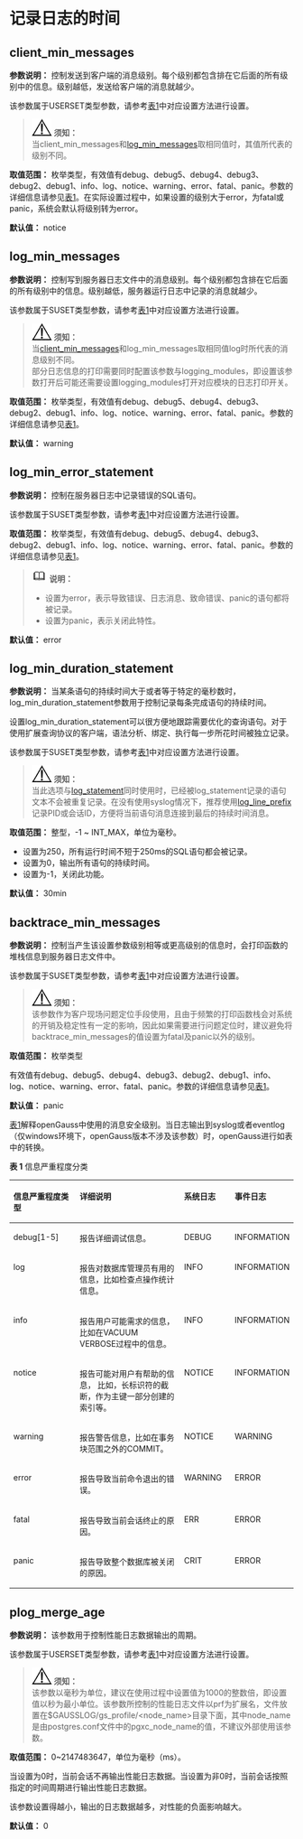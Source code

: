 # 记录日志的时间

## client\_min\_messages<a name="zh-cn_topic_0237124722_zh-cn_topic_0059778452_s2955da1f1cb24b0aa68ddc77700233e0"></a>

**参数说明：** 控制发送到客户端的消息级别。每个级别都包含排在它后面的所有级别中的信息。级别越低，发送给客户端的消息就越少。

该参数属于USERSET类型参数，请参考[表1](重设参数.md#zh-cn_topic_0237121562_zh-cn_topic_0059777490_t91a6f212010f4503b24d7943aed6d846)中对应设置方法进行设置。

>![](public_sys-resources/icon-notice.png) **须知：**   
>当client\_min\_messages和[log\_min\_messages](#zh-cn_topic_0237124722_zh-cn_topic_0059778452_sc6c47ec8cc1b47e28be98dbb24b1b39a)取相同值时，其值所代表的级别不同。  

**取值范围：** 枚举类型，有效值有debug、debug5、debug4、debug3、debug2、debug1、info、log、notice、warning、error、fatal、panic。参数的详细信息请参见[表1](#zh-cn_topic_0237124722_zh-cn_topic_0059778452_zh-cn_topic_0058967791_table55180162)。在实际设置过程中，如果设置的级别大于error，为fatal或panic，系统会默认将级别转为error。

**默认值：** notice

## log\_min\_messages<a name="zh-cn_topic_0237124722_zh-cn_topic_0059778452_sc6c47ec8cc1b47e28be98dbb24b1b39a"></a>

**参数说明：** 控制写到服务器日志文件中的消息级别。每个级别都包含排在它后面的所有级别中的信息。级别越低，服务器运行日志中记录的消息就越少。

该参数属于SUSET类型参数，请参考[表1](重设参数.md#zh-cn_topic_0237121562_zh-cn_topic_0059777490_t91a6f212010f4503b24d7943aed6d846)中对应设置方法进行设置。

>![](public_sys-resources/icon-notice.png) **须知：**   
>当[client\_min\_messages](#zh-cn_topic_0237124722_zh-cn_topic_0059778452_s2955da1f1cb24b0aa68ddc77700233e0)和log\_min\_messages取相同值log时所代表的消息级别不同。  
>部分日志信息的打印需要同时配置该参数与logging_modules，即设置该参数打开后可能还需要设置logging_modules打开对应模块的日志打印开关。  

**取值范围：** 枚举类型，有效值有debug、debug5、debug4、debug3、debug2、debug1、info、log、notice、warning、error、fatal、panic。参数的详细信息请参见[表1](#zh-cn_topic_0237124722_zh-cn_topic_0059778452_zh-cn_topic_0058967791_table55180162)。

**默认值：** warning

## log\_min\_error\_statement<a name="zh-cn_topic_0237124722_zh-cn_topic_0059778452_s8cdbbd89c18b4425ad32f96456349c1d"></a>

**参数说明：** 控制在服务器日志中记录错误的SQL语句。

该参数属于SUSET类型参数，请参考[表1](重设参数.md#zh-cn_topic_0237121562_zh-cn_topic_0059777490_t91a6f212010f4503b24d7943aed6d846)中对应设置方法进行设置。

**取值范围：** 枚举类型，有效值有debug、debug5、debug4、debug3、debug2、debug1、info、log、notice、warning、error、fatal、panic。参数的详细信息请参见[表1](#zh-cn_topic_0237124722_zh-cn_topic_0059778452_zh-cn_topic_0058967791_table55180162)。

>![](public_sys-resources/icon-note.png) **说明：**   
>-   设置为error，表示导致错误、日志消息、致命错误、panic的语句都将被记录。  
>-   设置为panic，表示关闭此特性。  

**默认值：** error

## log\_min\_duration\_statement<a name="zh-cn_topic_0237124722_zh-cn_topic_0059778452_s62cf0fb833324a82a841f02134a932e5"></a>

**参数说明：** 当某条语句的持续时间大于或者等于特定的毫秒数时，log\_min\_duration\_statement参数用于控制记录每条完成语句的持续时间。

设置log\_min\_duration\_statement可以很方便地跟踪需要优化的查询语句。对于使用扩展查询协议的客户端，语法分析、绑定、执行每一步所花时间被独立记录。

该参数属于SUSET类型参数，请参考[表1](重设参数.md#zh-cn_topic_0237121562_zh-cn_topic_0059777490_t91a6f212010f4503b24d7943aed6d846)中对应设置方法进行设置。

>![](public_sys-resources/icon-notice.png) **须知：**   
>当此选项与[log\_statement](记录日志的内容.md#zh-cn_topic_0237124723_zh-cn_topic_0059778400_s77b3e2e16a3e4705a139bef98688be8a)同时使用时，已经被log\_statement记录的语句文本不会被重复记录。在没有使用syslog情况下，推荐使用[log\_line\_prefix](记录日志的内容.md#zh-cn_topic_0237124723_zh-cn_topic_0059778400_sd57ce2167a8149239e10ab0cef12b949)记录PID或会话ID，方便将当前语句消息连接到最后的持续时间消息。  

**取值范围：** 整型，-1 \~ INT\_MAX，单位为毫秒。

-   设置为250，所有运行时间不短于250ms的SQL语句都会被记录。
-   设置为0，输出所有语句的持续时间。
-   设置为-1，关闭此功能。

**默认值：** 30min

## backtrace\_min\_messages<a name="zh-cn_topic_0237124722_zh-cn_topic_0059778452_s0d485880ad9c4bd6b99d861d6857d6b3"></a>

**参数说明：** 控制当产生该设置参数级别相等或更高级别的信息时，会打印函数的堆栈信息到服务器日志文件中。

该参数属于SUSET类型参数，请参考[表1](重设参数.md#zh-cn_topic_0237121562_zh-cn_topic_0059777490_t91a6f212010f4503b24d7943aed6d846)中对应设置方法进行设置。

>![](public_sys-resources/icon-notice.png) **须知：**   
>该参数作为客户现场问题定位手段使用，且由于频繁的打印函数栈会对系统的开销及稳定性有一定的影响，因此如果需要进行问题定位时，建议避免将backtrace\_min\_messages的值设置为fatal及panic以外的级别。  

**取值范围：** 枚举类型

有效值有debug、debug5、debug4、debug3、debug2、debug1、info、log、notice、warning、error、fatal、panic。参数的详细信息请参见[表1](#zh-cn_topic_0237124722_zh-cn_topic_0059778452_zh-cn_topic_0058967791_table55180162)。

**默认值：** panic

[表1](#zh-cn_topic_0237124722_zh-cn_topic_0059778452_zh-cn_topic_0058967791_table55180162)解释openGauss中使用的消息安全级别。当日志输出到syslog或者eventlog（仅windows环境下，openGauss版本不涉及该参数）时，openGauss进行如表中的转换。

**表 1**  信息严重程度分类

<a name="zh-cn_topic_0237124722_zh-cn_topic_0059778452_zh-cn_topic_0058967791_table55180162"></a>
<table><thead align="left"><tr id="zh-cn_topic_0237124722_zh-cn_topic_0059778452_zh-cn_topic_0058967791_row16083876"><th class="cellrowborder" valign="top" width="23.89%" id="mcps1.2.5.1.1"><p id="zh-cn_topic_0237124722_zh-cn_topic_0059778452_zh-cn_topic_0058967791_p53202008"><a name="zh-cn_topic_0237124722_zh-cn_topic_0059778452_zh-cn_topic_0058967791_p53202008"></a><a name="zh-cn_topic_0237124722_zh-cn_topic_0059778452_zh-cn_topic_0058967791_p53202008"></a>信息严重程度类型</p>
</th>
<th class="cellrowborder" valign="top" width="38.29%" id="mcps1.2.5.1.2"><p id="zh-cn_topic_0237124722_zh-cn_topic_0059778452_zh-cn_topic_0058967791_p32367662"><a name="zh-cn_topic_0237124722_zh-cn_topic_0059778452_zh-cn_topic_0058967791_p32367662"></a><a name="zh-cn_topic_0237124722_zh-cn_topic_0059778452_zh-cn_topic_0058967791_p32367662"></a>详细说明</p>
</th>
<th class="cellrowborder" valign="top" width="17.94%" id="mcps1.2.5.1.3"><p id="zh-cn_topic_0237124722_zh-cn_topic_0059778452_zh-cn_topic_0058967791_p30020813"><a name="zh-cn_topic_0237124722_zh-cn_topic_0059778452_zh-cn_topic_0058967791_p30020813"></a><a name="zh-cn_topic_0237124722_zh-cn_topic_0059778452_zh-cn_topic_0058967791_p30020813"></a>系统日志</p>
</th>
<th class="cellrowborder" valign="top" width="19.88%" id="mcps1.2.5.1.4"><p id="zh-cn_topic_0237124722_zh-cn_topic_0059778452_zh-cn_topic_0058967791_p39635294"><a name="zh-cn_topic_0237124722_zh-cn_topic_0059778452_zh-cn_topic_0058967791_p39635294"></a><a name="zh-cn_topic_0237124722_zh-cn_topic_0059778452_zh-cn_topic_0058967791_p39635294"></a>事件日志</p>
</th>
</tr>
</thead>
<tbody><tr id="zh-cn_topic_0237124722_zh-cn_topic_0059778452_zh-cn_topic_0058967791_row8887944"><td class="cellrowborder" valign="top" width="23.89%" headers="mcps1.2.5.1.1 "><p id="zh-cn_topic_0237124722_zh-cn_topic_0059778452_zh-cn_topic_0058967791_p52038259"><a name="zh-cn_topic_0237124722_zh-cn_topic_0059778452_zh-cn_topic_0058967791_p52038259"></a><a name="zh-cn_topic_0237124722_zh-cn_topic_0059778452_zh-cn_topic_0058967791_p52038259"></a>debug[1-5]</p>
</td>
<td class="cellrowborder" valign="top" width="38.29%" headers="mcps1.2.5.1.2 "><p id="zh-cn_topic_0237124722_zh-cn_topic_0059778452_zh-cn_topic_0058967791_p43222216"><a name="zh-cn_topic_0237124722_zh-cn_topic_0059778452_zh-cn_topic_0058967791_p43222216"></a><a name="zh-cn_topic_0237124722_zh-cn_topic_0059778452_zh-cn_topic_0058967791_p43222216"></a>报告详细调试信息。</p>
</td>
<td class="cellrowborder" valign="top" width="17.94%" headers="mcps1.2.5.1.3 "><p id="zh-cn_topic_0237124722_zh-cn_topic_0059778452_zh-cn_topic_0058967791_p36122287"><a name="zh-cn_topic_0237124722_zh-cn_topic_0059778452_zh-cn_topic_0058967791_p36122287"></a><a name="zh-cn_topic_0237124722_zh-cn_topic_0059778452_zh-cn_topic_0058967791_p36122287"></a>DEBUG</p>
</td>
<td class="cellrowborder" valign="top" width="19.88%" headers="mcps1.2.5.1.4 "><p id="zh-cn_topic_0237124722_zh-cn_topic_0059778452_zh-cn_topic_0058967791_p27851471"><a name="zh-cn_topic_0237124722_zh-cn_topic_0059778452_zh-cn_topic_0058967791_p27851471"></a><a name="zh-cn_topic_0237124722_zh-cn_topic_0059778452_zh-cn_topic_0058967791_p27851471"></a>INFORMATION</p>
</td>
</tr>
<tr id="zh-cn_topic_0237124722_zh-cn_topic_0059778452_r595a40e423624553b74848a4dc146a29"><td class="cellrowborder" valign="top" width="23.89%" headers="mcps1.2.5.1.1 "><p id="zh-cn_topic_0237124722_zh-cn_topic_0059778452_a9385ed0f97d2461bbbefbb1d85dba9da"><a name="zh-cn_topic_0237124722_zh-cn_topic_0059778452_a9385ed0f97d2461bbbefbb1d85dba9da"></a><a name="zh-cn_topic_0237124722_zh-cn_topic_0059778452_a9385ed0f97d2461bbbefbb1d85dba9da"></a>log</p>
</td>
<td class="cellrowborder" valign="top" width="38.29%" headers="mcps1.2.5.1.2 "><p id="zh-cn_topic_0237124722_zh-cn_topic_0059778452_adb3860efa3a3439aa9d6fd43d3cf470b"><a name="zh-cn_topic_0237124722_zh-cn_topic_0059778452_adb3860efa3a3439aa9d6fd43d3cf470b"></a><a name="zh-cn_topic_0237124722_zh-cn_topic_0059778452_adb3860efa3a3439aa9d6fd43d3cf470b"></a>报告对数据库管理员有用的信息，比如检查点操作统计信息。</p>
</td>
<td class="cellrowborder" valign="top" width="17.94%" headers="mcps1.2.5.1.3 "><p id="zh-cn_topic_0237124722_zh-cn_topic_0059778452_a0e4311aa110b42c48888021f54d2c623"><a name="zh-cn_topic_0237124722_zh-cn_topic_0059778452_a0e4311aa110b42c48888021f54d2c623"></a><a name="zh-cn_topic_0237124722_zh-cn_topic_0059778452_a0e4311aa110b42c48888021f54d2c623"></a>INFO</p>
</td>
<td class="cellrowborder" valign="top" width="19.88%" headers="mcps1.2.5.1.4 "><p id="zh-cn_topic_0237124722_zh-cn_topic_0059778452_a4da3f67fd2c04ee796b271a2e025283f"><a name="zh-cn_topic_0237124722_zh-cn_topic_0059778452_a4da3f67fd2c04ee796b271a2e025283f"></a><a name="zh-cn_topic_0237124722_zh-cn_topic_0059778452_a4da3f67fd2c04ee796b271a2e025283f"></a>INFORMATION</p>
</td>
</tr>
<tr id="zh-cn_topic_0237124722_zh-cn_topic_0059778452_zh-cn_topic_0058967791_row25198154"><td class="cellrowborder" valign="top" width="23.89%" headers="mcps1.2.5.1.1 "><p id="zh-cn_topic_0237124722_zh-cn_topic_0059778452_zh-cn_topic_0058967791_p45372660"><a name="zh-cn_topic_0237124722_zh-cn_topic_0059778452_zh-cn_topic_0058967791_p45372660"></a><a name="zh-cn_topic_0237124722_zh-cn_topic_0059778452_zh-cn_topic_0058967791_p45372660"></a>info</p>
</td>
<td class="cellrowborder" valign="top" width="38.29%" headers="mcps1.2.5.1.2 "><p id="zh-cn_topic_0237124722_zh-cn_topic_0059778452_zh-cn_topic_0058967791_p37972107"><a name="zh-cn_topic_0237124722_zh-cn_topic_0059778452_zh-cn_topic_0058967791_p37972107"></a><a name="zh-cn_topic_0237124722_zh-cn_topic_0059778452_zh-cn_topic_0058967791_p37972107"></a>报告用户可能需求的信息，比如在VACUUM VERBOSE过程中的信息。</p>
</td>
<td class="cellrowborder" valign="top" width="17.94%" headers="mcps1.2.5.1.3 "><p id="zh-cn_topic_0237124722_zh-cn_topic_0059778452_zh-cn_topic_0058967791_p43138039"><a name="zh-cn_topic_0237124722_zh-cn_topic_0059778452_zh-cn_topic_0058967791_p43138039"></a><a name="zh-cn_topic_0237124722_zh-cn_topic_0059778452_zh-cn_topic_0058967791_p43138039"></a>INFO</p>
</td>
<td class="cellrowborder" valign="top" width="19.88%" headers="mcps1.2.5.1.4 "><p id="zh-cn_topic_0237124722_zh-cn_topic_0059778452_zh-cn_topic_0058967791_p50620321"><a name="zh-cn_topic_0237124722_zh-cn_topic_0059778452_zh-cn_topic_0058967791_p50620321"></a><a name="zh-cn_topic_0237124722_zh-cn_topic_0059778452_zh-cn_topic_0058967791_p50620321"></a>INFORMATION</p>
</td>
</tr>
<tr id="zh-cn_topic_0237124722_zh-cn_topic_0059778452_zh-cn_topic_0058967791_row57548487"><td class="cellrowborder" valign="top" width="23.89%" headers="mcps1.2.5.1.1 "><p id="zh-cn_topic_0237124722_zh-cn_topic_0059778452_zh-cn_topic_0058967791_p64562184"><a name="zh-cn_topic_0237124722_zh-cn_topic_0059778452_zh-cn_topic_0058967791_p64562184"></a><a name="zh-cn_topic_0237124722_zh-cn_topic_0059778452_zh-cn_topic_0058967791_p64562184"></a>notice</p>
</td>
<td class="cellrowborder" valign="top" width="38.29%" headers="mcps1.2.5.1.2 "><p id="zh-cn_topic_0237124722_zh-cn_topic_0059778452_zh-cn_topic_0058967791_p18937882"><a name="zh-cn_topic_0237124722_zh-cn_topic_0059778452_zh-cn_topic_0058967791_p18937882"></a><a name="zh-cn_topic_0237124722_zh-cn_topic_0059778452_zh-cn_topic_0058967791_p18937882"></a>报告可能对用户有帮助的信息， 比如，长标识符的截断，作为主键一部分创建的索引等。</p>
</td>
<td class="cellrowborder" valign="top" width="17.94%" headers="mcps1.2.5.1.3 "><p id="zh-cn_topic_0237124722_zh-cn_topic_0059778452_zh-cn_topic_0058967791_p25016743"><a name="zh-cn_topic_0237124722_zh-cn_topic_0059778452_zh-cn_topic_0058967791_p25016743"></a><a name="zh-cn_topic_0237124722_zh-cn_topic_0059778452_zh-cn_topic_0058967791_p25016743"></a>NOTICE</p>
</td>
<td class="cellrowborder" valign="top" width="19.88%" headers="mcps1.2.5.1.4 "><p id="zh-cn_topic_0237124722_zh-cn_topic_0059778452_zh-cn_topic_0058967791_p66207956"><a name="zh-cn_topic_0237124722_zh-cn_topic_0059778452_zh-cn_topic_0058967791_p66207956"></a><a name="zh-cn_topic_0237124722_zh-cn_topic_0059778452_zh-cn_topic_0058967791_p66207956"></a>INFORMATION</p>
</td>
</tr>
<tr id="zh-cn_topic_0237124722_zh-cn_topic_0059778452_zh-cn_topic_0058967791_row44586181"><td class="cellrowborder" valign="top" width="23.89%" headers="mcps1.2.5.1.1 "><p id="zh-cn_topic_0237124722_zh-cn_topic_0059778452_zh-cn_topic_0058967791_p16184936"><a name="zh-cn_topic_0237124722_zh-cn_topic_0059778452_zh-cn_topic_0058967791_p16184936"></a><a name="zh-cn_topic_0237124722_zh-cn_topic_0059778452_zh-cn_topic_0058967791_p16184936"></a>warning</p>
</td>
<td class="cellrowborder" valign="top" width="38.29%" headers="mcps1.2.5.1.2 "><p id="zh-cn_topic_0237124722_zh-cn_topic_0059778452_zh-cn_topic_0058967791_p49255712"><a name="zh-cn_topic_0237124722_zh-cn_topic_0059778452_zh-cn_topic_0058967791_p49255712"></a><a name="zh-cn_topic_0237124722_zh-cn_topic_0059778452_zh-cn_topic_0058967791_p49255712"></a>报告警告信息，比如在事务块范围之外的COMMIT。</p>
</td>
<td class="cellrowborder" valign="top" width="17.94%" headers="mcps1.2.5.1.3 "><p id="zh-cn_topic_0237124722_zh-cn_topic_0059778452_zh-cn_topic_0058967791_p48960854"><a name="zh-cn_topic_0237124722_zh-cn_topic_0059778452_zh-cn_topic_0058967791_p48960854"></a><a name="zh-cn_topic_0237124722_zh-cn_topic_0059778452_zh-cn_topic_0058967791_p48960854"></a>NOTICE</p>
</td>
<td class="cellrowborder" valign="top" width="19.88%" headers="mcps1.2.5.1.4 "><p id="zh-cn_topic_0237124722_zh-cn_topic_0059778452_zh-cn_topic_0058967791_p66001138"><a name="zh-cn_topic_0237124722_zh-cn_topic_0059778452_zh-cn_topic_0058967791_p66001138"></a><a name="zh-cn_topic_0237124722_zh-cn_topic_0059778452_zh-cn_topic_0058967791_p66001138"></a>WARNING</p>
</td>
</tr>
<tr id="zh-cn_topic_0237124722_zh-cn_topic_0059778452_zh-cn_topic_0058967791_row39415719"><td class="cellrowborder" valign="top" width="23.89%" headers="mcps1.2.5.1.1 "><p id="zh-cn_topic_0237124722_zh-cn_topic_0059778452_zh-cn_topic_0058967791_p5871590"><a name="zh-cn_topic_0237124722_zh-cn_topic_0059778452_zh-cn_topic_0058967791_p5871590"></a><a name="zh-cn_topic_0237124722_zh-cn_topic_0059778452_zh-cn_topic_0058967791_p5871590"></a>error</p>
</td>
<td class="cellrowborder" valign="top" width="38.29%" headers="mcps1.2.5.1.2 "><p id="zh-cn_topic_0237124722_zh-cn_topic_0059778452_zh-cn_topic_0058967791_p45865182"><a name="zh-cn_topic_0237124722_zh-cn_topic_0059778452_zh-cn_topic_0058967791_p45865182"></a><a name="zh-cn_topic_0237124722_zh-cn_topic_0059778452_zh-cn_topic_0058967791_p45865182"></a>报告导致当前命令退出的错误。</p>
</td>
<td class="cellrowborder" valign="top" width="17.94%" headers="mcps1.2.5.1.3 "><p id="zh-cn_topic_0237124722_zh-cn_topic_0059778452_zh-cn_topic_0058967791_p10254007"><a name="zh-cn_topic_0237124722_zh-cn_topic_0059778452_zh-cn_topic_0058967791_p10254007"></a><a name="zh-cn_topic_0237124722_zh-cn_topic_0059778452_zh-cn_topic_0058967791_p10254007"></a>WARNING</p>
</td>
<td class="cellrowborder" valign="top" width="19.88%" headers="mcps1.2.5.1.4 "><p id="zh-cn_topic_0237124722_zh-cn_topic_0059778452_zh-cn_topic_0058967791_p48267630"><a name="zh-cn_topic_0237124722_zh-cn_topic_0059778452_zh-cn_topic_0058967791_p48267630"></a><a name="zh-cn_topic_0237124722_zh-cn_topic_0059778452_zh-cn_topic_0058967791_p48267630"></a>ERROR</p>
</td>
</tr>
<tr id="zh-cn_topic_0237124722_zh-cn_topic_0059778452_zh-cn_topic_0058967791_row31448593"><td class="cellrowborder" valign="top" width="23.89%" headers="mcps1.2.5.1.1 "><p id="zh-cn_topic_0237124722_zh-cn_topic_0059778452_zh-cn_topic_0058967791_p59582581"><a name="zh-cn_topic_0237124722_zh-cn_topic_0059778452_zh-cn_topic_0058967791_p59582581"></a><a name="zh-cn_topic_0237124722_zh-cn_topic_0059778452_zh-cn_topic_0058967791_p59582581"></a>fatal</p>
</td>
<td class="cellrowborder" valign="top" width="38.29%" headers="mcps1.2.5.1.2 "><p id="zh-cn_topic_0237124722_zh-cn_topic_0059778452_zh-cn_topic_0058967791_p48379782"><a name="zh-cn_topic_0237124722_zh-cn_topic_0059778452_zh-cn_topic_0058967791_p48379782"></a><a name="zh-cn_topic_0237124722_zh-cn_topic_0059778452_zh-cn_topic_0058967791_p48379782"></a>报告导致当前会话终止的原因。</p>
</td>
<td class="cellrowborder" valign="top" width="17.94%" headers="mcps1.2.5.1.3 "><p id="zh-cn_topic_0237124722_zh-cn_topic_0059778452_zh-cn_topic_0058967791_p18139978"><a name="zh-cn_topic_0237124722_zh-cn_topic_0059778452_zh-cn_topic_0058967791_p18139978"></a><a name="zh-cn_topic_0237124722_zh-cn_topic_0059778452_zh-cn_topic_0058967791_p18139978"></a>ERR</p>
</td>
<td class="cellrowborder" valign="top" width="19.88%" headers="mcps1.2.5.1.4 "><p id="zh-cn_topic_0237124722_zh-cn_topic_0059778452_zh-cn_topic_0058967791_p25623517"><a name="zh-cn_topic_0237124722_zh-cn_topic_0059778452_zh-cn_topic_0058967791_p25623517"></a><a name="zh-cn_topic_0237124722_zh-cn_topic_0059778452_zh-cn_topic_0058967791_p25623517"></a>ERROR</p>
</td>
</tr>
<tr id="zh-cn_topic_0237124722_zh-cn_topic_0059778452_zh-cn_topic_0058967791_row36429203"><td class="cellrowborder" valign="top" width="23.89%" headers="mcps1.2.5.1.1 "><p id="zh-cn_topic_0237124722_zh-cn_topic_0059778452_zh-cn_topic_0058967791_p18347233"><a name="zh-cn_topic_0237124722_zh-cn_topic_0059778452_zh-cn_topic_0058967791_p18347233"></a><a name="zh-cn_topic_0237124722_zh-cn_topic_0059778452_zh-cn_topic_0058967791_p18347233"></a>panic</p>
</td>
<td class="cellrowborder" valign="top" width="38.29%" headers="mcps1.2.5.1.2 "><p id="zh-cn_topic_0237124722_zh-cn_topic_0059778452_zh-cn_topic_0058967791_p58513940"><a name="zh-cn_topic_0237124722_zh-cn_topic_0059778452_zh-cn_topic_0058967791_p58513940"></a><a name="zh-cn_topic_0237124722_zh-cn_topic_0059778452_zh-cn_topic_0058967791_p58513940"></a>报告导致整个数据库被关闭的原因。</p>
</td>
<td class="cellrowborder" valign="top" width="17.94%" headers="mcps1.2.5.1.3 "><p id="zh-cn_topic_0237124722_zh-cn_topic_0059778452_zh-cn_topic_0058967791_p63990933"><a name="zh-cn_topic_0237124722_zh-cn_topic_0059778452_zh-cn_topic_0058967791_p63990933"></a><a name="zh-cn_topic_0237124722_zh-cn_topic_0059778452_zh-cn_topic_0058967791_p63990933"></a>CRIT</p>
</td>
<td class="cellrowborder" valign="top" width="19.88%" headers="mcps1.2.5.1.4 "><p id="zh-cn_topic_0237124722_zh-cn_topic_0059778452_zh-cn_topic_0058967791_p52611897"><a name="zh-cn_topic_0237124722_zh-cn_topic_0059778452_zh-cn_topic_0058967791_p52611897"></a><a name="zh-cn_topic_0237124722_zh-cn_topic_0059778452_zh-cn_topic_0058967791_p52611897"></a>ERROR</p>
</td>
</tr>
</tbody>
</table>

## plog\_merge\_age<a name="zh-cn_topic_0237124722_section12879737135917"></a>

**参数说明：** 该参数用于控制性能日志数据输出的周期。

该参数属于USERSET类型参数，请参考[表1](重设参数.md#zh-cn_topic_0237121562_zh-cn_topic_0059777490_t91a6f212010f4503b24d7943aed6d846)中对应设置方法进行设置。

>![](public_sys-resources/icon-notice.png) **须知：**   
>该参数以毫秒为单位，建议在使用过程中设置值为1000的整数倍，即设置值以秒为最小单位。该参数所控制的性能日志文件以prf为扩展名，文件放置在$GAUSSLOG/gs\_profile/<node\_name\>目录下面，其中node\_name是由postgres.conf文件中的pgxc\_node\_name的值，不建议外部使用该参数。  

**取值范围：** 0\~2147483647，单位为毫秒（ms）。

当设置为0时，当前会话不再输出性能日志数据。当设置为非0时，当前会话按照指定的时间周期进行输出性能日志数据。

该参数设置得越小，输出的日志数据越多，对性能的负面影响越大。

**默认值：** 0

